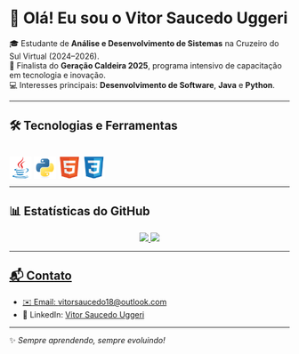 # 👋 Olá! Eu sou o Vitor Saucedo Uggeri

🎓 Estudante de **Análise e Desenvolvimento de Sistemas** na Cruzeiro do Sul Virtual (2024–2026).  
🚀 Finalista do **Geração Caldeira 2025**, programa intensivo de capacitação em tecnologia e inovação.  
💻 Interesses principais: **Desenvolvimento de Software**, **Java** e **Python**.  

---

## 🛠️ Tecnologias e Ferramentas
<div style="display: inline_block"><br>
  <img align="center" alt="Vitor-Java" height="40" width="40" src="https://raw.githubusercontent.com/devicons/devicon/master/icons/java/java-original.svg">
  <img align="center" alt="Vitor-Python" height="40" width="40" src="https://raw.githubusercontent.com/devicons/devicon/master/icons/python/python-original.svg">
  <img align="center" alt="Vitor-HTML" height="40" width="40" src="https://raw.githubusercontent.com/devicons/devicon/master/icons/html5/html5-original.svg">
  <img align="center" alt="Vitor-CSS" height="40" width="40" src="https://raw.githubusercontent.com/devicons/devicon/master/icons/css3/css3-original.svg">
</div>

---

## 📊 Estatísticas do GitHub
<div align="center">
  <a href="https://github.com/vitorsaucedo">
  <img height="180em" src="https://github-readme-stats.vercel.app/api?username=vitorsaucedo&show_icons=true&theme=tokyonight&include_all_commits=true&count_private=true"/>
  <img height="180em" src="https://github-readme-stats.vercel.app/api/top-langs/?username=vitorsaucedo&layout=compact&langs_count=7&theme=tokyonight"/>
</div>

---

## 📬 Contato
- ✉️ Email: [vitorsaucedo18@outlook.com](mailto:vitorsaucedo18@outlook.com)  
- 💼 LinkedIn: [Vitor Saucedo Uggeri](https://www.linkedin.com/in/vitor-saucedo-uggeri-641868365/)  

---
✨ *Sempre aprendendo, sempre evoluindo!*
